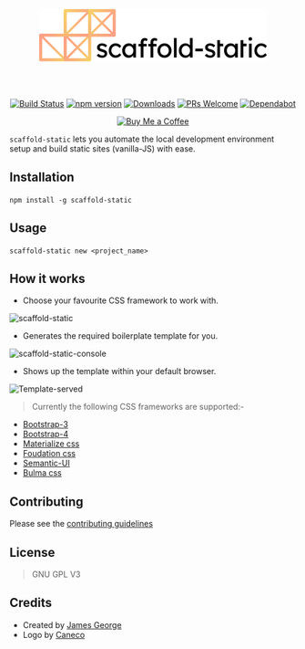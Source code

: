 <p align="center">
	<img src="/art/logo.png" width="400" height="92" alt="scaffold-static logo">
</p>

<br>
<br>

<p align="center">
	<a href="https://travis-ci.com/jamesgeorge007/scaffold-static"><img src="https://travis-ci.com/jamesgeorge007/scaffold-static.svg?branch=master" alt="Build Status"/></a>
	<a href="https://www.npmjs.com/package/scaffold-static"><img src="https://badgen.net/npm/v/scaffold-static" alt="npm version"/></a>
	<a href="https://www.npmjs.com/package/scaffold-static"><img src="https://badgen.net/npm/dm/scaffold-static" alt="Downloads"/></a>
	<a href="http://github.com/jamesgeorge007/scaffold-static/pulls"><img src="https://img.shields.io/badge/PRs%20-welcome-brightgreen.svg" alt="PRs Welcome"/></a>
	<a href="https://dependabot.com/"><img src="https://api.dependabot.com/badges/status?host=github&identifier=93163073" alt="Dependabot" ></a>
</p>

<p align="center">
	<a href='https://www.buymeacoffee.com/jamesgeorge007' target='_blank'><img height='36' style='border:0px;height:36px;' src='https://bmc-cdn.nyc3.digitaloceanspaces.com/BMC-button-images/custom_images/orange_img.png' border='0' alt='Buy Me a Coffee' /></a>
</p>

`scaffold-static` lets you automate the local development environment setup and build static sites (vanilla-JS) with ease.


## Installation
`npm install -g scaffold-static`


## Usage
`scaffold-static new <project_name>`


## How it works

* Choose your favourite CSS framework to work with.

![scaffold-static](https://i.imgur.com/eowZIAm.png)

* Generates the required boilerplate template for you.

![scaffold-static-console](https://i.imgur.com/vySKXvl.png)

* Shows up the template within your default browser.

![Template-served](https://i.imgur.com/WNzLFwq.png)


> Currently the following CSS frameworks are supported:-

* [Bootstrap-3](https://getbootstrap.com/docs/3.3/)
* [Bootstrap-4](https://getbootstrap.com/)
* [Materialize css](https://materializecss.com/)
* [Foudation css](https://foundation.zurb.com/)
* [Semantic-UI](https://semantic-ui.com/)
* [Bulma css](https://bulma.io/)

## Contributing
  Please see the [contributing guidelines](Contributing.md)

## License
> GNU GPL V3


## Credits
- Created by [James George](https://twitter.com/james_madhacks)
- Logo by [Caneco](https://twitter.com/caneco)
